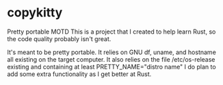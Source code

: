 # copykitty
Pretty portable MOTD
This is a project that I created to help learn Rust, so the code quality probably isn't great.

It's meant to be pretty portable. It relies on GNU df, uname, and hostname all existing on the target computer. It also relies on the file /etc/os-release existing and containing at least PRETTY_NAME="distro name"
I do plan to add some extra functionality as I get better at Rust.
